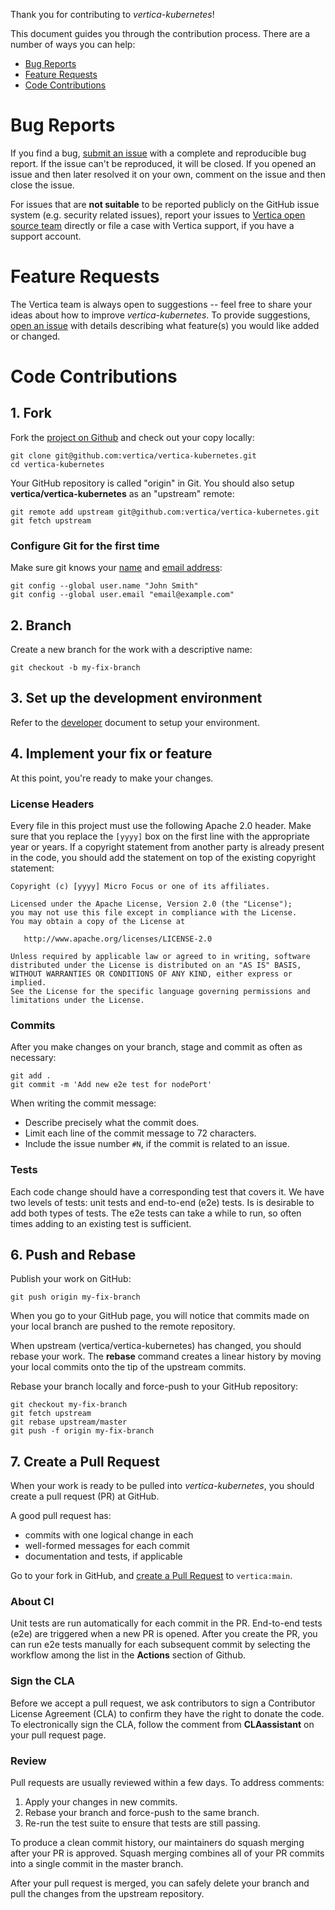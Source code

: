 Thank you for contributing to *vertica-kubernetes*!

This document guides you through the contribution process. There are a number of ways you can help:

 - [Bug Reports](#bug-reports)
 - [Feature Requests](#feature-requests)
 - [Code Contributions](#code-contributions)
 
# Bug Reports

If you find a bug, [submit an issue](https://github.com/vertica/vertica-kubernetes/issues) with a complete and reproducible bug report. If the issue can't be reproduced, it will be closed. If you opened an issue and then later resolved it on your own, comment on the issue and then close the issue.

For issues that are **not suitable** to be reported publicly on the GitHub issue system (e.g. security related issues), report your issues to [Vertica open source team](mailto:vertica-opensrc@microfocus.com) directly or file a case with Vertica support, if you have a support account.

# Feature Requests

The Vertica team is always open to suggestions -- feel free to share your ideas about how to improve *vertica-kubernetes*. To provide suggestions, [open an issue](https://github.com/vertica/vertica-kubernetes/issues) with details describing what feature(s) you would like added or changed.

# Code Contributions

## 1. Fork

Fork the [project on Github](https://github.com/vertica/vertica-kubernetes) and check out your copy locally:

```shell
git clone git@github.com:vertica/vertica-kubernetes.git
cd vertica-kubernetes
```

Your GitHub repository is called "origin" in Git. You should also setup **vertica/vertica-kubernetes** as an "upstream" remote:

```shell
git remote add upstream git@github.com:vertica/vertica-kubernetes.git
git fetch upstream
```

### Configure Git for the first time

Make sure git knows your [name](https://help.github.com/articles/setting-your-username-in-git/ "Set commit username in Git") and [email address](https://help.github.com/articles/setting-your-commit-email-address-in-git/ "Set commit email address in Git"):

```shell
git config --global user.name "John Smith"
git config --global user.email "email@example.com"
```

## 2. Branch

Create a new branch for the work with a descriptive name:

```shell
git checkout -b my-fix-branch
```

## 3. Set up the development environment

Refer to the [developer](DEVELOPER.md) document to setup your environment.

## 4. Implement your fix or feature

At this point, you're ready to make your changes.

### License Headers

Every file in this project must use the following Apache 2.0 header. Make sure that you replace the `[yyyy]` box on the first line with the appropriate year or years. If a copyright statement from another party is already present in the code, you should add the statement on top of the existing copyright statement:

```
Copyright (c) [yyyy] Micro Focus or one of its affiliates.

Licensed under the Apache License, Version 2.0 (the "License");
you may not use this file except in compliance with the License.
You may obtain a copy of the License at

   http://www.apache.org/licenses/LICENSE-2.0

Unless required by applicable law or agreed to in writing, software
distributed under the License is distributed on an "AS IS" BASIS,
WITHOUT WARRANTIES OR CONDITIONS OF ANY KIND, either express or implied.
See the License for the specific language governing permissions and
limitations under the License.
```

### Commits

After you make changes on your branch, stage and commit as often as necessary:

```shell
git add .
git commit -m 'Add new e2e test for nodePort'
```

When writing the commit message:
- Describe precisely what the commit does.
- Limit each line of the commit message to 72 characters.
- Include the issue number `#N`, if the commit is related to an issue.

### Tests

Each code change should have a corresponding test that covers it.  We have two levels of tests: unit tests and end-to-end (e2e) tests.  Is is desirable to add both types of tests.  The e2e tests can take a while to run, so often times adding to an existing test is sufficient.

## 6. Push and Rebase

Publish your work on GitHub:

```shell
git push origin my-fix-branch
```

When you go to your GitHub page, you will notice that commits made on your local branch are pushed to the remote repository.

When upstream (vertica/vertica-kubernetes) has changed, you should rebase your work. The **rebase** command creates a linear history by moving your local commits onto the tip of the upstream commits.

Rebase your branch locally and force-push to your GitHub repository:

```shell
git checkout my-fix-branch
git fetch upstream
git rebase upstream/master
git push -f origin my-fix-branch
```


## 7. Create a Pull Request

When your work is ready to be pulled into *vertica-kubernetes*, you should create a pull request (PR) at GitHub.

A good pull request has:
 - commits with one logical change in each
 - well-formed messages for each commit
 - documentation and tests, if applicable

Go to your fork in GitHub, and [create a Pull Request](https://help.github.com/articles/creating-a-pull-request/) to `vertica:main`. 

### About CI
Unit tests are run automatically for each commit in the PR. End-to-end tests (e2e) are triggered when a new PR is opened. After you create the PR, you can run e2e tests manually for each subsequent commit by selecting the workflow among the list in the **Actions** section of Github.

### Sign the CLA
Before we accept a pull request, we ask contributors to sign a Contributor License Agreement (CLA) to confirm they have the right to donate the code. To electronically sign the CLA, follow the comment from **CLAassistant** on your pull request page. 

### Review
Pull requests are usually reviewed within a few days. To address comments:
1. Apply your changes in new commits.
2. Rebase your branch and force-push to the same branch.
3. Re-run the test suite to ensure that tests are still passing. 

To produce a clean commit history, our maintainers do squash merging after your PR is approved. Squash merging combines all of your PR commits into a single commit in the master branch.

After your pull request is merged, you can safely delete your branch and pull the changes from the upstream repository.